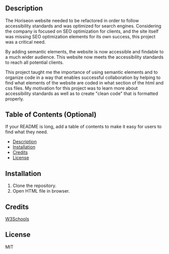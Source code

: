 # <Horiseon-Webpage-Refactor>

## Description

The Horiseon website needed to be refactored in order to follow accessibility standards and was optimized for search engines. Considering the company is focused on SEO optimization for clients, and the site itself was missing SEO optimization elements for its own success, this project was a critical need.

By adding semantic elements, the website is now accessible and findable to a much wider audience. This website now meets the accessibility standards to reach all potential clients. 

This project taught me the importance of using semantic elements and to organize code in a way that enables successful collaboration by helping to find what elements of the website are coded in what section of the html and css files. My motivation for this project was to learn more about accessibility standards as well as to create "clean code" that is formatted properly. 

## Table of Contents (Optional)

If your README is long, add a table of contents to make it easy for users to find what they need.

- [Description](#description)
- [Installation](#installation)
- [Credits](#credits)
- [License](#license)

## Installation

1. Clone the repository.
2. Open HTML file in browser.

## Credits

[W3Schools](https://www.w3schools.com)


## License

MIT
